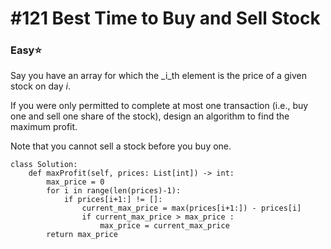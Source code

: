 # \#121 Best Time to Buy and Sell Stock

### Easy:star:

Say you have an array for which the _i_th element is the price of a given stock on day _i_.

If you were only permitted to complete at most one transaction \(i.e., buy one and sell one share of the stock\), design an algorithm to find the maximum profit.

Note that you cannot sell a stock before you buy one.

```text
class Solution:
    def maxProfit(self, prices: List[int]) -> int:
        max_price = 0
        for i in range(len(prices)-1):
            if prices[i+1:] != []:
                current_max_price = max(prices[i+1:]) - prices[i]
                if current_max_price > max_price : 
                    max_price = current_max_price
        return max_price
```

